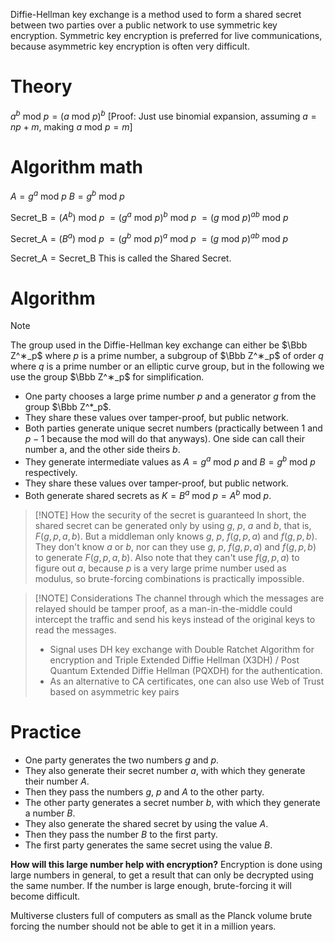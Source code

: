 Diffie-Hellman key exchange is a method used to form a shared secret between two parties over a public network to use symmetric key encryption. Symmetric key encryption is preferred for live communications, because asymmetric key encryption is often very difficult.
# Theory
$a^b \: \text{mod} \: p = (a \: \text{mod} \: p)^b$
[Proof: Just use binomial expansion, assuming $a = np+m$, making $a \: \text{mod} \: p = m$]
# Algorithm math
$A = g^a \: \text{mod} \: p$
$B = g^b \: \text{mod} \: p$

$\text{Secret\_B} = (A^b) \: \text{mod} \: p$
$= (g^a \: \text{mod} \: p)^b \: \text{mod} \: p$
$= (g \: \text{mod} \: p)^{ab} \: \text{mod} \: p$

$\text{Secret\_A} = (B^a) \: \text{mod} \: p$
$= (g^b \: \text{mod} \: p)^a \: \text{mod} \: p$
$= (g \: \text{mod} \: p)^{ab} \: \text{mod} \: p$

$\text{Secret\_A} = \text{Secret\_B}$
This is called the Shared Secret.
# Algorithm
> [!NOTE]
> The group used in the Diffie-Hellman key exchange can either be $\Bbb Z^∗_p$ where $p$ is a prime number, a subgroup of $\Bbb Z^∗_p$ of order $q$ where $q$ is a prime number or an elliptic curve group, but in the following we use the group $\Bbb Z^∗_p$ for simplification.

- One party chooses a large prime number $p$ and a generator $g$ from the group $\Bbb Z^*_p$.
- They share these values over tamper-proof, but public network.
- Both parties generate unique secret numbers (practically between $1$ and $p-1$ because the $\text {mod}$ will do that anyways). One side can call their number a, and the other side theirs $b$.
- They generate intermediate values as $A = g^a \: \text{mod} \: p$ and $B = g^b \: \text{mod} \: p$ respectively.
- They share these values over tamper-proof, but public network.
- Both generate shared secrets as $K = B^a \: \text{mod} \: p = A^b \: \text{mod} \: p$.

> [!NOTE] How the security of the secret is guaranteed
>In short, the shared secret can be generated only by using $g$, $p$, $a$ and $b$, that is, $F(g,p,a,b)$. But a middleman only knows $g$, $p$, $f(g,p,a)$ and $f(g,p,b)$. They don't know $a$ or $b$, nor can they use $g$, $p$, $f(g,p,a)$ and $f(g,p,b)$ to generate $F(g,p,a,b)$. Also note that they can't use $f(g,p,a)$ to figure out $a$, because $p$ is a very large prime number used as modulus, so brute-forcing combinations is practically impossible.

>[!NOTE] Considerations
> The channel through which the messages are relayed should be tamper proof, as a man-in-the-middle could intercept the traffic and send his keys instead of the original keys to read the messages.
> - Signal uses DH key exchange with Double Ratchet Algorithm for encryption and Triple Extended Diffie Hellman (X3DH) / Post Quantum Extended Diffie Hellman (PQXDH) for the authentication.
> - As an alternative to CA certificates, one can also use Web of Trust based on asymmetric key pairs
# Practice

- One party generates the two numbers $g$ and $p$.
- They also generate their secret number $a$, with which they generate their number $A$.
- Then they pass the numbers $g$, $p$ and $A$ to the other party.
- The other party generates a secret number $b$, with which they generate a number $B$.
- They also generate the shared secret by using the value $A$.
- Then they pass the number $B$ to the first party.
- The first party generates the same secret using the value $B$.

**How will this large number help with encryption?**
Encryption is done using large numbers in general, to get a result that can only be decrypted using the same number. If the number is large enough, brute-forcing it will become difficult.

Multiverse clusters full of computers as small as the Planck volume brute forcing the number should not be able to get it in a million years.